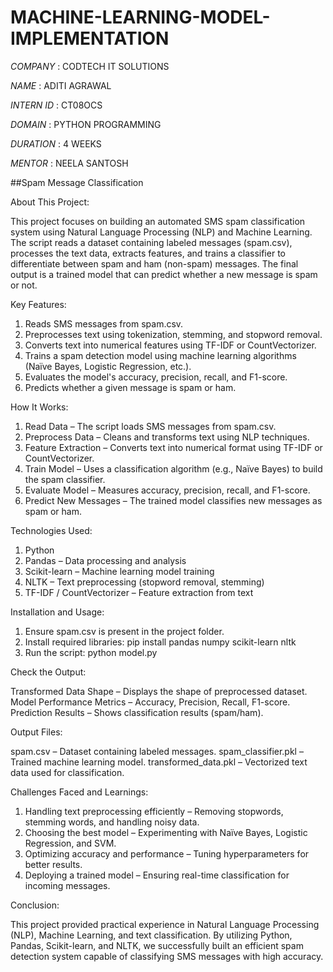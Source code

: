 # MACHINE-LEARNING-MODEL-IMPLEMENTATION

*COMPANY* : CODTECH IT SOLUTIONS

*NAME* : ADITI AGRAWAL

*INTERN ID* : CT08OCS

*DOMAIN* : PYTHON PROGRAMMING

*DURATION* : 4 WEEKS

*MENTOR* : NEELA SANTOSH


##Spam Message Classification

About This Project:

This project focuses on building an automated SMS spam classification system using Natural Language Processing (NLP) and Machine Learning. The script reads a dataset containing labeled messages (spam.csv), processes the text data, extracts features, and trains a classifier to differentiate between spam and ham (non-spam) messages. The final output is a trained model that can predict whether a new message is spam or not.


Key Features:
1) Reads SMS messages from spam.csv.
2) Preprocesses text using tokenization, stemming, and stopword removal.
3) Converts text into numerical features using TF-IDF or CountVectorizer.
4) Trains a spam detection model using machine learning algorithms (Naïve Bayes, Logistic Regression, etc.).
5) Evaluates the model's accuracy, precision, recall, and F1-score.
6) Predicts whether a given message is spam or ham.


How It Works:
1) Read Data – The script loads SMS messages from spam.csv.
2) Preprocess Data – Cleans and transforms text using NLP techniques.
3) Feature Extraction – Converts text into numerical format using TF-IDF or CountVectorizer.
4) Train Model – Uses a classification algorithm (e.g., Naïve Bayes) to build the spam classifier.
5) Evaluate Model – Measures accuracy, precision, recall, and F1-score.
6) Predict New Messages – The trained model classifies new messages as spam or ham.


Technologies Used:
1) Python
2) Pandas – Data processing and analysis
3) Scikit-learn – Machine learning model training
4) NLTK – Text preprocessing (stopword removal, stemming)
5) TF-IDF / CountVectorizer – Feature extraction from text

Installation and Usage:
1) Ensure spam.csv is present in the project folder.
2) Install required libraries:
   pip install pandas numpy scikit-learn nltk
3) Run the script:
   python model.py


Check the Output:

Transformed Data Shape – Displays the shape of preprocessed dataset.
Model Performance Metrics – Accuracy, Precision, Recall, F1-score.
Prediction Results – Shows classification results (spam/ham).

Output Files:

spam.csv – Dataset containing labeled messages.
spam_classifier.pkl – Trained machine learning model.
transformed_data.pkl – Vectorized text data used for classification.

Challenges Faced and Learnings:
1) Handling text preprocessing efficiently – Removing stopwords, stemming words, and handling noisy data.
2) Choosing the best model – Experimenting with Naïve Bayes, Logistic Regression, and SVM.
3) Optimizing accuracy and performance – Tuning hyperparameters for better results.
4) Deploying a trained model – Ensuring real-time classification for incoming messages.

Conclusion:

This project provided practical experience in Natural Language Processing (NLP), Machine Learning, and text classification. By utilizing Python, Pandas, Scikit-learn, and NLTK, we successfully built an efficient spam detection system capable of classifying SMS messages with high accuracy.

